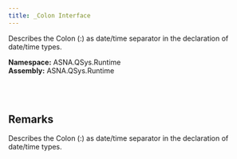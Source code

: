 ```yaml
---
title: _Colon Interface
---
```


Describes the Colon (:) as date/time separator in the declaration of date/time types.

**Namespace:** ASNA.QSys.Runtime <br/>
**Assembly:** ASNA.QSys.Runtime

<br>
<br>

## Remarks

Describes the Colon (:) as date/time separator in the declaration of date/time types.

[//]: # ($$TODO: Complete the Remarks section.)

<br>
<br>

